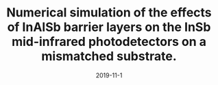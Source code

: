 ---
title: "Numerical simulation of the effects of InAlSb barrier layers on the InSb mid-infrared photodetectors on a mismatched substrate."
collection: publications
permalink: /publication/2019-conf1-spie
date: 2019-11-1
level: conference
venue: 'International Society for Optics and Photonics'
paperurl: '/files/pdf/papers/SPIE.pdf'
link: 'https://doi.org/10.1117/12.2536915'
code: 'https://bw-wang.github.io/publications/'
github: 'https://github.com/jayrobwilliams/Peace-Agreement-Strength'
citation: 'Z. Zhao, X. Qian, <b>B. Wang</b>, and B. Jia, "Numerical simulation of the effects of InAlSb barrier layers on the InSb mid-infrared photodetectors on a mismatched substrate," In <i>Optoelectronic Devices and Integration VIII<i>, vol. 11184, p. 1118411. International Society for Optics and Photonics, 2019'
---